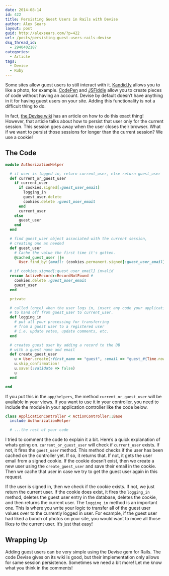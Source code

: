 ```yaml
---
date: 2014-08-14
id: 422
title: Persisting Guest Users in Rails with Devise
author: Alex Sears
layout: post
guid: http://alexsears.com/?p=422
url: /posts/persisting-guest-users-rails-devise
dsq_thread_id:
  - 2940402187
categories:
  - Article
tags:
  - Devise
  - Ruby
---
```

Some sites allow guest users to still interact with it. [Kandid.ly][1] allows you to like a photo, for example. [CodePen][2] and [JSFiddle][3] allow you to create pieces of code without having an account. Devise by default doesn&#8217;t have anything in it for having guest users on your site. Adding this functionality is not a difficult thing to do.

<!--more-->

In fact, [the Devise wiki][4] has an article on how to do this exact thing! However, that article talks about how to persist that user only for the current session. This session goes away when the user closes their browser. What if we want to persist those sessions for longer than the current session? We use a cookie!

## The Code

```ruby
module AuthorizationHelper

  # if user is logged in, return current_user, else return guest_user
  def current_or_guest_user
    if current_user
      if cookies.signed[:guest_user_email]
        logging_in
        guest_user.delete
        cookies.delete :guest_user_email
      end
      current_user
    else
      guest_user
    end
  end

  # find guest_user object associated with the current session,
  # creating one as needed
  def guest_user
    # Cache the value the first time it's gotten.
    @cached_guest_user ||=
      User.find_by!(email: (cookies.permanent.signed[:guest_user_email] ||= create_guest_user.email))

  # if cookies.signed[:guest_user_email] invalid
  rescue ActiveRecord::RecordNotFound #
    cookies.delete :guest_user_email
    guest_user
  end

  private

  # called (once) when the user logs in, insert any code your application needs
  # to hand off from guest_user to current_user.
  def logging_in
    # put all your processing for transferring
    # from a guest user to a registered user
    # i.e. update votes, update comments, etc.
  end

  # creates guest user by adding a record to the DB
  # with a guest name and email
  def create_guest_user
    u = User.create(:first_name => "guest", :email => "guest_#{Time.now.to_i}#{rand(99)}@example.com")
    u.skip_confirmation!
    u.save!(:validate => false)
    u
  end

end
```

If you put this in the `app/helpers`, the method `current_or_guest_user` will be available in your views. If you want to use it in your controller, you need to include the module in your application controller like the code below.

```ruby
class ApplicationController < ActionController::Base
  include AuthorizationHelper

  # ...the rest of your code
```

I tried to comment the code to explain it a bit. Here&#8217;s a quick explanation of whats going on. `current_or_guest_user` will check if `current_user` exists. If not, it fires the `guest_user` method. This method checks if the user has been cached on the controller yet. If so, it returns that. If not, it gets the user email from a signed cookie. If the cookie doesn&#8217;t exist, then we create a new user using the `create_guest_user` and save their email in the cookie. Then we cache that user in case we try to get the guest user again in this request.

If the user is signed in, then we check if the cookie exists. If not, we just return the current user. If the cookie does exist, it fires the `logging_in` method, deletes the guest user entry in the database, deletes the cookie, and then returns the current user. The `logging_in` method is an important one. This is where you write your logic to transfer all of the guest user values over to the currently logged in user. For example, if the guest user had liked a bunch of photos on your site, you would want to move all those likes to the current user. It&#8217;s just that easy!

## Wrapping Up

Adding guest users can be very simple using the Devise gem for Rails. The code Devise gives on its wiki is good, but their implementation only allows for same session persistence. Sometimes we need a bit more! Let me know what you think in the comments!

 [1]: https://kandid.ly
 [2]: http://codepen.io/
 [3]: http://jsfiddle.net/
 [4]: https://github.com/plataformatec/devise/wiki/How-To:-Create-a-guest-user
